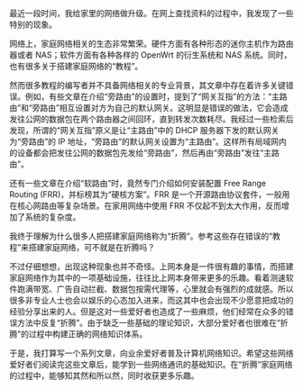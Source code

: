 最近一段时间，我给家里的网络做升级。在网上查找资料的过程中，我发现了一些特别的现象。

网络上，家庭网络相关的生态非常繁荣。硬件方面有各种形态的迷你主机作为路由器或者 NAS；软件方面有各种各样的 OpenWrt 的衍生系统和 NAS 系统。同时，也有很多关于搭建家庭网络的“教程”。

然而很多教程的编写者并不具备网络相关的专业背景，其文章中存在着许多关键错误。例如，有些文章在介绍“旁路由”的设置时，提到了“网关互指”的方法：“主路由”和“旁路由”相互设置对方为自己的默认网关。这明显是错误的做法，它会造成发往公网的数据包在两个路由器之间回环，直到转发次数耗尽。我经过一些检索后发现，所谓的“网关互指”原义是让“主路由”中的 DHCP 服务器下发的默认网关为“旁路由”的 IP 地址，“旁路由”的默认网关设置为“主路由”。这样所有局域网内的设备都会把发往公网的数据包先发给“旁路由”，然后再由“旁路由”发往“主路由”。

还有一些文章在介绍“软路由”时，竟然专门介绍如何安装配置 Free Range Routing (FRR)，并标榜其为“硬核方案”。FRR 是一个开源路由协议套件，一般用在核心网路由等复杂场景。在家用网络中使用 FRR 不仅起不到太大作用，反而增加了系统的复杂度。

我终于理解为什么很多人把搭建家庭网络称为“折腾”。参考这些存在错误的“教程”来搭建家庭网络，可不就是在折腾吗？

不过仔细想想，出现这种现象也并不奇怪。上网本身是一件很有趣的事情，而搭建家庭网络作为其中的一项基础设施，往往比上网本身带来更多的乐趣。看着测速软件跑满带宽、广告自动拦截、数据包按需代理等，心里就会有强烈的成就感。所以很多非专业人士也会以娱乐的心态加入进来，而这其中也会出现不少愿意把成功的经验分享出来的人。但是这对一些爱好者也造成了一些麻烦，他们经常在众多的错误方法中反复“折腾”。由于缺乏一些基础的理论知识，大部分爱好者也很难在“折腾”的过程中构建正确的网络知识体系。

于是，我打算写一个系列文章，向业余爱好者普及计算机网络知识。希望这些网络爱好者们阅读完这些文章后，能学到一些网络通讯的基础知识。在“折腾”家庭网络的过程中，能够知其然和所以然，同时收获更多乐趣。